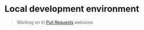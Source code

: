 # Local development environment

> Working on it! [Pull
> Requests](https://github.com/condense9/teal-lang) welcome.
